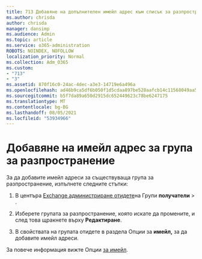 ```yaml
---
title: 713 Добавяне на допълнителен имейл адрес към списък за разпространение
ms.author: chrisda
author: chrisda
manager: dansimp
ms.audience: Admin
ms.topic: article
ms.service: o365-administration
ROBOTS: NOINDEX, NOFOLLOW
localization_priority: Normal
ms.collection: Adm_O365
ms.custom:
- "713"
- "3"
ms.assetid: 870f16c0-24ac-4dec-a3e3-14719e6a496a
ms.openlocfilehash: ad46b9ca5df6b050f1d5cdaa897be528aafcb14c11568049aa512c4f65645392
ms.sourcegitcommit: b5f7da89a650d2915dc652449623c78be6247175
ms.translationtype: MT
ms.contentlocale: bg-BG
ms.lasthandoff: 08/05/2021
ms.locfileid: "53934966"
---
```

# <a name="add-an-email-address-for-a-distribution-group"></a>Добавяне на имейл адрес за група за разпространение

За да добавите имейл адреси за съществуваща група за разпространение, изпълнете следните стъпки:

1. В центъра [Exchange администриране отидете](https://outlook.office365.com/ecp/)на Групи **получатели** \> .

2. Изберете групата за разпространение, която искате да промените, и след това щракнете върху **Редактиране**.

3. В свойствата на групата отидете в раздела Опции за **имейл,** за да добавите имейл адреси. 

За повече информация вижте Опции [за имейл](https://technet.microsoft.com/library/bb124513.aspx#emailoptions).
